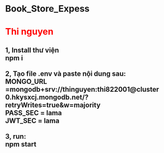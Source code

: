 # Book_Store_Expess
<h1 style="color: red">Thi nguyen</h1>
<h2>
1, Install thư viện</br>
npm i</br>
</br>
2, Tạo file .env và paste nội dung sau:</br>
MONGO_URL =mongodb+srv://thinguyen:thi822001@cluster0.hkysxcj.mongodb.net/?retryWrites=true&w=majority</br>
PASS_SEC = lama</br>
JWT_SEC = lama</br>
</br>
3, run:</br>
npm start</br>
</h2>
